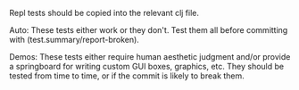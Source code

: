 Repl tests should be copied into the relevant clj file.

Auto: These tests either work or they don't. Test them all before committing with (test.summary/report-broken).

Demos: These tests either require human aesthetic judgment and/or provide a springboard for writing custom GUI boxes, graphics, etc. They should be tested from time to time, or if the commit is likely to break them.
